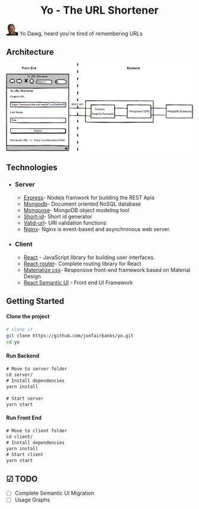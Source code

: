 <h1 align="center">
  Yo - The URL Shortener
</h1>

<img src="client/public/images/favicon-32x32.png" alt="yo-dawg" />
Yo Dawg, heard you're tired of remembering URLs

## Architecture

<img src="images/architecture.png" alt="architecture" />

## Technologies

- ### Server

  - [Express](https://expressjs.com/)- Nodejs framwork for building the REST Apis
  - [Mongodb](http://mongodb.com/)- Document oriented NoSQL database
  - [Mongoose](https://http://mongoosejs.com)- MongoDB object modeling tool
  - [Short-id](https://github.com/dylang/shortid)- Short id generator
  - [Valid-url](https://github.com/ogt/valid-url)- URI validation functions
  - [Nginx](https://www.nginx.com)- Nginx is event-based and asynchronous web server.

- ### Client

  - [React](https://reactjs.org/) - JavaScript library for building user interfaces.
  - [React-router](https://github.com/ReactTraining/react-router)- Complete routing library for React
  - [Materialize css](http://materializecss.com/)- Responsive front-end framework based on Material Design
  - [React Semantic UI](https://react.semantic-ui.com/) - Front end UI Framework

## Getting Started

#### Clone the project

```sh
# clone it
git clone https://github.com/jonfairbanks/yo.git
cd yo
```

#### Run Backend

```
# Move to server folder
cd server/
# Install dependencies
yarn install

# Start server
yarn start
```

#### Run Front End

```
# Move to client folder
cd client/
# Install dependencies
yarn install
# Start client
yarn start
```

## ☑ TODO

- [ ] Complete Semantic UI Migration
- [ ] Usage Graphs
